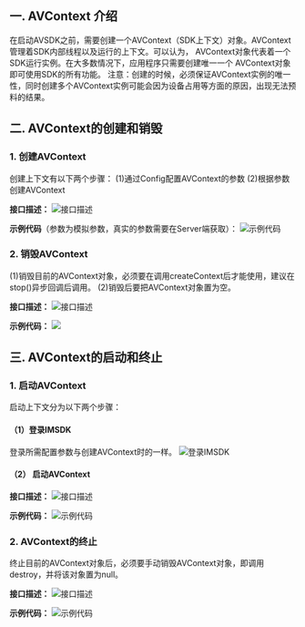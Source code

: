 ## 一. AVContext 介绍
在启动AVSDK之前，需要创建一个AVContext（SDK上下文）对象。AVContext管理着SDK内部线程以及运行的上下文。可以认为， AVContext对象代表着一个SDK运行实例。在大多数情况下，应用程序只需要创建唯一一个 AVContext对象即可使用SDK的所有功能。
注意：创建的时候，必须保证AVContext实例的唯一性，同时创建多个AVContext实例可能会因为设备占用等方面的原因，出现无法预料的结果。
## 二. AVContext的创建和销毁
###  1. 创建AVContext
创建上下文有以下两个步骤：
(1)通过Config配置AVContext的参数
(2)根据参数创建AVContext

**接口描述：**
![接口描述](http://imgcache.tce.fsphere.cn/static/mccdn.qcloud.com/static/img/fbd0e60943c197de706da2c622008df9/image.png)

**示例代码**（参数为模拟参数，真实的参数需要在Server端获取）：
![示例代码](http://imgcache.tce.fsphere.cn/static/mccdn.qcloud.com/static/img/bf6b0411b3cccc11cb73e58604ac4237/image.png)
### 2. 销毁AVContext
(1)销毁目前的AVContext对象，必须要在调用createContext后才能使用，建议在stop()异步回调后调用。
(2)销毁后要把AVContext对象置为空。

**接口描述：**
![接口描述](http://imgcache.tce.fsphere.cn/static/mccdn.qcloud.com/static/img/010cdc1f978fd55e19eb5e881fc4f1b5/image.png)

**示例代码：**
![](http://imgcache.tce.fsphere.cn/static/mccdn.qcloud.com/static/img/f2a022be50f705449f8901ed19611ec6/image.png)
## 三. AVContext的启动和终止
### 1. 启动AVContext
启动上下文分为以下两个步骤：
#### （1）登录IMSDK
登录所需配置参数与创建AVContext时的一样。
 ![登录IMSDK](http://imgcache.tce.fsphere.cn/static/mccdn.qcloud.com/static/img/eed1f82d0d94a751859b7ffed64577b7/image.png)
 
#### （2） 启动AVContext

**接口描述：**
 ![接口描述](http://imgcache.tce.fsphere.cn/static/mccdn.qcloud.com/static/img/bcdb258a321f0a3cc76fda78f3c82660/image.png)
 
**示例代码：**
 ![示例代码](http://imgcache.tce.fsphere.cn/static/mccdn.qcloud.com/static/img/6ae61b457e50813914adac4435190aab/image.png)
### 2. AVContext的终止
终止目前的AVContext对象后，必须要手动销毁AVContext对象，即调用destroy，并将该对象置为null。

**接口描述：**
 ![接口描述](http://imgcache.tce.fsphere.cn/static/mccdn.qcloud.com/static/img/3fd19b52486e51581b2bf29152ae99b6/image.png) 

**示例代码：**
 ![示例代码](http://imgcache.tce.fsphere.cn/static/mccdn.qcloud.com/static/img/19fdda74630245a84fbee33bc484fb42/image.png)

